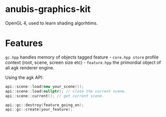 # anubis-graphics-kit

OpenGL 4, used to learn shading algorhtims.

# Features

`gc.hpp` handles memory of objects tagged feature - `core.hpp store` profile context (root, scene, screen size etc) - `feature.hpp` the primordial object of all agk renderer engine.

Using the agk API:
```c++
api::scene::load(new your_scene());
api::scene::load(nullptr); // close the current scene.
api::scene::current(); // get current scene.

api::gc::destroy(feature_going_on);
api::gc::create(your_feature);
```
